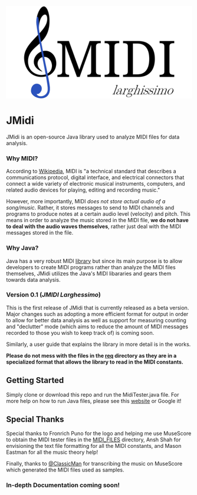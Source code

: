 ![JMidi logo](logo/SocialPreviewLogo.png)

# JMidi
 
JMidi is an open-source Java library used to analyze MIDI files for data analysis.


### Why MIDI?

According to [Wikipedia](https://en.wikipedia.org/wiki/MIDI), MIDI is "a technical standard that describes a communications protocol, digital interface, and electrical connectors that connect a wide variety of electronic musical instruments, computers, and related audio devices for playing, editing and recording music."



However, more importantly, MIDI *does not store actual audio of a song/music*. Rather, it stores messages to send to MIDI channels and programs to produce notes at a certain audio level (velocity) and pitch. This means in order to analyze the music stored in the MIDI file, **we do not have to deal with the audio waves themselves**, rather just deal with the MIDI messages stored in the file.



### Why Java?

Java has a very robust MIDI [library](https://docs.oracle.com/javase/tutorial/sound/overview-MIDI.html) but since its main purpose is to allow developers to create MIDI programs rather than analyze the MIDI files themselves, JMidi utilizes the Java's MIDI libararies and gears them towards data analysis.

### Version 0.1 (*JMIDI Larghessimo*) ###

This is the first release of JMidi that is currently released as a beta version. 
Major changes such as adopting a more efficient format for output in order to allow
for better data analysis as well as support for measuring counting and "declutter" mode
(which aims to reduce the amount of MIDI messages recorded to those you wish to keep track of)
is coming soon.

Similarly, a user guide that explains the library in more detail is in the works.

**Please do not mess with the files in the [req](https://github.com/Nit123/JMidi/tree/master/req) directory 
as they are in a specialized format that allows the library to read in the MIDI constants.**

## Getting Started ##
Simply clone or download this repo and run the MidiTester.java file. For more help on how to 
run Java files, please see this [website](https://www.tutorialspoint.com/How-to-run-a-java-program) or Google it!

## Special Thanks ##
Special thanks to Fronrich Puno for the logo and helping me use MuseScore to obtain the MIDI
tester files in the [MIDI_FILES](https://github.com/Nit123/JMidi/tree/master/MIDI_Files) directory,
Ansh Shah for envisioning the text file formatting for all the MIDI constants, and Mason
Eastman for all the music theory help!

Finally, thanks to [@ClassicMan](https://musescore.com/classicman) for transcribing
the music on MuseScore which generated the MIDI files used as samples.


### In-depth Documentation coming soon! ###
